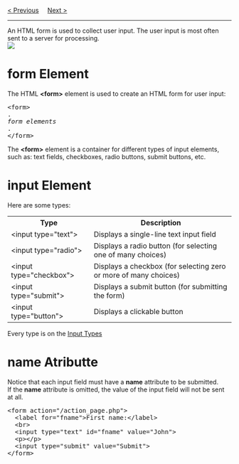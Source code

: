 <a href="/HTML/XHTML.md">&lt; Previous</a>
&nbsp;&nbsp;&nbsp;
<a href="/HTML/Forms/Attributes.md">Next &gt;</a>
<hr>
An HTML form is used to collect user input. The user input is most often sent to a server for processing.
<br>
<img src="https://i.imgur.com/UQpQJET.png">
<h1>form Element</h1>
The HTML <b>&lt;form&gt;</b> element is used to create an HTML form for user input:
<pre>
&lt;form&gt;
.
<i>form elements</i>
.
&lt;/form&gt;
</pre>
The <b>&lt;form&gt;</b> element is a container for different types of input elements, such as: text fields, checkboxes, radio buttons, submit buttons, etc.
<h1>input Element</h1>
Here are some types:
<table class="ws-table-all">
  <tr>
    <th>Type</th>
    <th>Description</th>
  </tr>
  <tr>
    <td>&lt;input type="text"&gt;</td>
    <td>Displays a single-line text input field</td>
  </tr>
  <tr>
    <td>&lt;input type="radio"&gt;</td>
    <td>Displays a radio button (for selecting one of many choices)</td>
  </tr>
  <tr>
    <td>&lt;input type="checkbox"&gt;</td>
    <td>Displays a checkbox (for selecting zero or more of many choices)</td>
  </tr>
  <tr>
    <td>&lt;input type="submit"&gt;</td>
    <td>Displays a submit button (for submitting the form)</td>
  </tr>
  <tr>
    <td>&lt;input type="button"&gt;</td>
    <td>Displays a clickable button</td>
  </tr>
</table>
Every type is on the <a href="InputTypes.md">Input Types</a>
<h1>name Atributte</h1>
Notice that each input field must have a <b>name</b> attribute to be submitted.
<br>
If the <b>name</b> attribute is omitted, the value of the input field will not be sent at all.
<pre>
&lt;form action="/action_page.php"&gt;
  &lt;label for="fname"&gt;First name:&lt;/label&gt;
  &lt;br&gt;
  &lt;input type="text" id="fname" value="John"&gt;
  &lt;p&gt;&lt;/p&gt;
  &lt;input type="submit" value="Submit"&gt;
&lt;/form&gt;
</pre>
